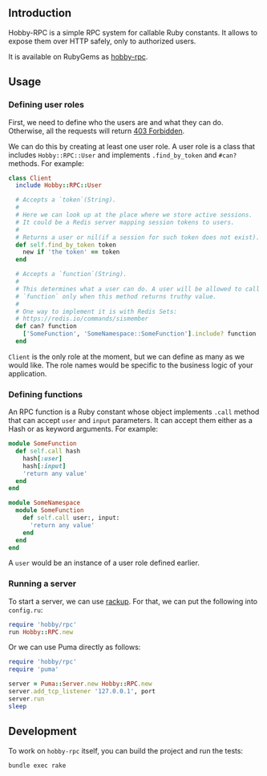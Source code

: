 ## Introduction

Hobby-RPC is a simple RPC system for callable Ruby constants. It allows to expose them over HTTP safely, only to authorized users.

It is available on RubyGems as [hobby-rpc][hobby-rpc].

## Usage
### Defining user roles

First, we need to define who the users are and what they can do. Otherwise, all the requests will return [403 Forbidden][forbidden].

We can do this by creating at least one user role. A user role is a class that includes `Hobby::RPC::User` and implements `.find_by_token` and `#can?` methods. For example:

```ruby
class Client
  include Hobby::RPC::User

  # Accepts a `token`(String).
  #
  # Here we can look up at the place where we store active sessions.
  # It could be a Redis server mapping session tokens to users.
  #
  # Returns a user or nil(if a session for such token does not exist).
  def self.find_by_token token
    new if 'the token' == token
  end

  # Accepts a `function`(String).
  #
  # This determines what a user can do. A user will be allowed to call
  # `function` only when this method returns truthy value.
  #
  # One way to implement it is with Redis Sets:
  # https://redis.io/commands/sismember
  def can? function
    ['SomeFunction', 'SomeNamespace::SomeFunction'].include? function
  end
```

`Client` is the only role at the moment, but we can define as many as
we would like. The role names would be specific to the business logic
of your application.

### Defining functions
An RPC function is a Ruby constant whose object implements `.call` method
that can accept `user` and `input` parameters. It can accept them either
as a Hash or as keyword arguments. For example:

```ruby
module SomeFunction
  def self.call hash
    hash[:user]
    hash[:input]
    'return any value'
  end
end

module SomeNamespace
  module SomeFunction
    def self.call user:, input:
      'return any value'
    end
  end
end
```

A `user` would be an instance of a user role defined earlier.

### Running a server
To start a server, we can use [rackup][rackup]. For that, we can put the
following into `config.ru`:
```ruby
require 'hobby/rpc'
run Hobby::RPC.new
```

Or we can use Puma directly as follows:
```ruby
require 'hobby/rpc'
require 'puma'

server = Puma::Server.new Hobby::RPC.new
server.add_tcp_listener '127.0.0.1', port
server.run
sleep
```

## Development

To work on `hobby-rpc` itself, you can build the project and run the tests:

`bundle exec rake`

[hobby-rpc]: https://rubygems.org/gems/hobby-rpc
[forbidden]: https://developer.mozilla.org/en-US/docs/Web/HTTP/Status/403
[rackup]: https://github.com/rack/rack/wiki/(tutorial)-rackup-howto
